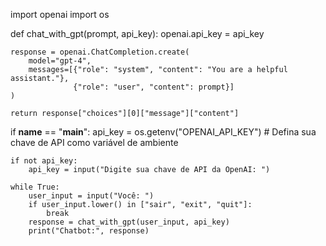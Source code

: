 import openai
import os

def chat_with_gpt(prompt, api_key):
    openai.api_key = api_key
    
    response = openai.ChatCompletion.create(
        model="gpt-4",
        messages=[{"role": "system", "content": "You are a helpful assistant."},
                  {"role": "user", "content": prompt}]
    )
    
    return response["choices"][0]["message"]["content"]

if __name__ == "__main__":
    api_key = os.getenv("OPENAI_API_KEY")  # Defina sua chave de API como variável de ambiente
    
    if not api_key:
        api_key = input("Digite sua chave de API da OpenAI: ")
    
    while True:
        user_input = input("Você: ")
        if user_input.lower() in ["sair", "exit", "quit"]:
            break
        response = chat_with_gpt(user_input, api_key)
        print("Chatbot:", response)
